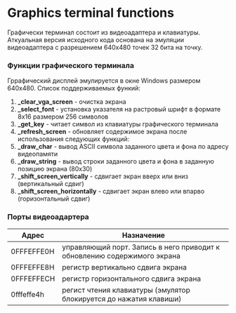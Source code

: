 # Graphics terminal functions

Графически терминал состоит из видеоадаптера и клавиатуры.
Аткуальная версия исходного кода основана на эмуляции видеоадаптера
с разрешением 640x480 точек 32 бита на точку.

### Функции графического терминала
Гррафический дисплей эмулируется в окне Windows размером 640x480. 
Список поддерживаемых функий: 
1. **_clear_vga_screen** - очистка экрана
2. **_select_font** - установка указателя на растровый шрифт в формате 8x16 размером 256 символов
3. **_get_key** - читает символ из клавиатуры графического терминала
4. **_refresh_screen** - обновляет содержимое экрана после использования следующих функций:
5. **_draw_char** - вывод ASCII символа заданного цвета и фона по адресу видеопамяти
6. **_draw_string** - вывод строки заданного цвета и фона в заданную позицию экрана (80x30)
7. **_shift_screen_vertically** - сдвигает экран вверх или вниз (вертикальный сдвиг)
8. **_shift_screen_horizontally** - сдвигает экран влево или впарво (горизонтальный сдвиг)

### Порты видеоадартера

| Адрес      | Назначение                                                                |
| ---------- | ------------------------------------------------------------------------- |
| 0FFFEFFE0H | управляющий порт. Запись в него приводит к обновлению содержимого экрана  |
| 0FFFEFFE8H | регистр вертикально сдвига экрана                                         |
| 0FFFEFFECH | регистр горизонтального сдвига экрана                                     |
| 0fffeffe4h | регист чтения клавиатуры (эмулятор блокируется до нажатия клавиши)        |                                               |
